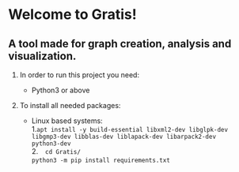 # Welcome to Gratis!

## A tool made for graph creation, analysis and visualization.


1. In order to run this project you need:
    * Python3 or above

2. To install all needed packages:
    - Linux based systems:  
        1.```
            apt install -y build-essential libxml2-dev libglpk-dev libgmp3-dev libblas-dev liblapack-dev libarpack2-dev       python3-dev
          ```  
        2.```  
           cd Gratis/
          ```  
          ```
           python3 -m pip install requirements.txt
          ```
